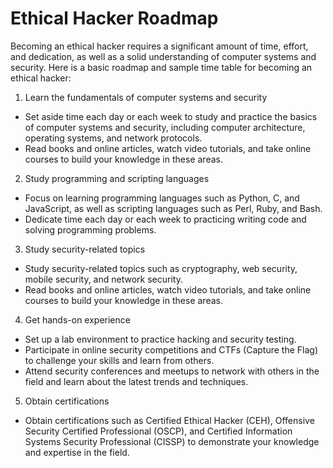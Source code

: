 # Ethical Hacker Roadmap 


Becoming an ethical hacker requires a significant amount of time, effort, and dedication, as well as a solid understanding of computer systems and security. Here is a basic roadmap and sample time table for becoming an ethical hacker:

1. Learn the fundamentals of computer systems and security

  - Set aside time each day or each week to study and practice the basics of computer systems and security, including computer architecture, operating systems, and network protocols.
  - Read books and online articles, watch video tutorials, and take online courses to build your knowledge in these areas.

2. Study programming and scripting languages

  - Focus on learning programming languages such as Python, C, and JavaScript, as well as scripting languages such as Perl, Ruby, and Bash.
  - Dedicate time each day or each week to practicing writing code and solving programming problems.

3. Study security-related topics

  - Study security-related topics such as cryptography, web security, mobile security, and network security.
  - Read books and online articles, watch video tutorials, and take online courses to build your knowledge in these areas.

4. Get hands-on experience

  - Set up a lab environment to practice hacking and security testing.
  - Participate in online security competitions and CTFs (Capture the Flag) to challenge your skills and learn from others.
  - Attend security conferences and meetups to network with others in the field and learn about the latest trends and techniques.

5. Obtain certifications

  - Obtain certifications such as Certified Ethical Hacker (CEH), Offensive Security Certified Professional (OSCP), and Certified Information Systems Security Professional (CISSP) to demonstrate your knowledge and expertise in the field.
